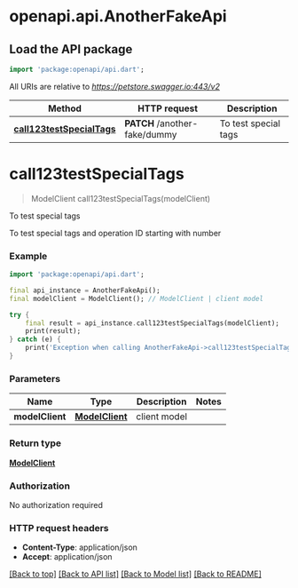 # openapi.api.AnotherFakeApi

## Load the API package
```dart
import 'package:openapi/api.dart';
```

All URIs are relative to *https://petstore.swagger.io:443/v2*

Method | HTTP request | Description
------------- | ------------- | -------------
[**call123testSpecialTags**](AnotherFakeApi.md#call123testspecialtags) | **PATCH** /another-fake/dummy | To test special tags


# **call123testSpecialTags**
> ModelClient call123testSpecialTags(modelClient)

To test special tags

To test special tags and operation ID starting with number

### Example
```dart
import 'package:openapi/api.dart';

final api_instance = AnotherFakeApi();
final modelClient = ModelClient(); // ModelClient | client model

try {
    final result = api_instance.call123testSpecialTags(modelClient);
    print(result);
} catch (e) {
    print('Exception when calling AnotherFakeApi->call123testSpecialTags: $e\n');
}
```

### Parameters

Name | Type | Description  | Notes
------------- | ------------- | ------------- | -------------
 **modelClient** | [**ModelClient**](ModelClient.md)| client model | 

### Return type

[**ModelClient**](ModelClient.md)

### Authorization

No authorization required

### HTTP request headers

 - **Content-Type**: application/json
 - **Accept**: application/json

[[Back to top]](#) [[Back to API list]](../README.md#documentation-for-api-endpoints) [[Back to Model list]](../README.md#documentation-for-models) [[Back to README]](../README.md)

